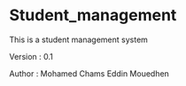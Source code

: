 # Student_management

This is a student management system

Version : 0.1

Author : Mohamed Chams Eddin Mouedhen
